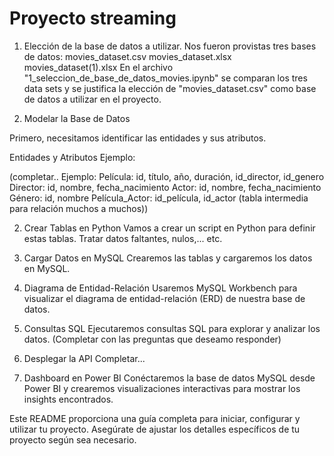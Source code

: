 # Proyecto streaming

1. Elección de la base de datos a utilizar.
   Nos fueron provistas tres bases de datos:
     movies_dataset.csv
     movies_dataset.xlsx
     movies_dataset(1).xlsx
   En el archivo "1_seleccion_de_base_de_datos_movies.ipynb" se comparan los tres data sets y se justifica la elección de "movies_dataset.csv" como base de datos a utilizar en el proyecto.

2. Modelar la Base de Datos
   
Primero, necesitamos identificar las entidades y sus atributos.

Entidades y Atributos Ejemplo:

(completar.. Ejemplo:
  Película: id, título, año, duración, id_director, id_genero
  Director: id, nombre, fecha_nacimiento
  Actor: id, nombre, fecha_nacimiento
  Género: id, nombre
  Película_Actor: id_película, id_actor (tabla intermedia para relación muchos a muchos))
  

2. Crear Tablas en Python
Vamos a crear un script en Python para definir estas tablas. Tratar datos faltantes, nulos,... etc.

3. Cargar Datos en MySQL
Crearemos las tablas y cargaremos los datos en MySQL.

4. Diagrama de Entidad-Relación
Usaremos MySQL Workbench para visualizar el diagrama de entidad-relación (ERD) de nuestra base de datos.

5. Consultas SQL
Ejecutaremos consultas SQL para explorar y analizar los datos.
 (Completar con las preguntas que deseamo responder)

7. Desplegar la API
Completar...

8. Dashboard en Power BI
Conéctaremos la base de datos MySQL desde Power BI y crearemos visualizaciones interactivas para mostrar los insights encontrados.

Este README proporciona una guía completa para iniciar, configurar y utilizar tu proyecto. Asegúrate de ajustar los detalles específicos de tu proyecto según sea necesario.





